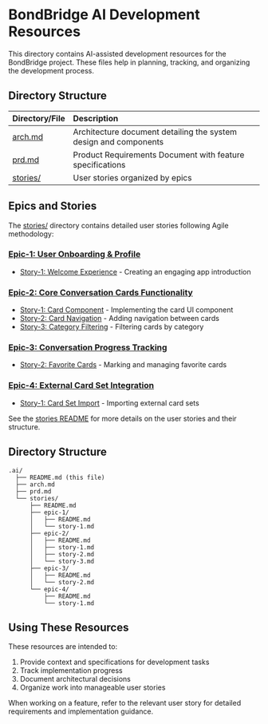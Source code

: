 # BondBridge AI Development Resources

This directory contains AI-assisted development resources for the BondBridge project. These files help in planning, tracking, and organizing the development process.

## Directory Structure

| Directory/File         | Description                                                      |
| :--------------------- | :--------------------------------------------------------------- |
| [arch.md](./arch.md)   | Architecture document detailing the system design and components |
| [prd.md](./prd.md)     | Product Requirements Document with feature specifications        |
| [stories/](./stories/) | User stories organized by epics                                  |

## Epics and Stories

The [stories/](./stories/) directory contains detailed user stories following Agile methodology:

### [Epic-1: User Onboarding & Profile](./stories/epic-1/)

- [Story-1: Welcome Experience](./stories/epic-1/story-1.md) - Creating an engaging app introduction

### [Epic-2: Core Conversation Cards Functionality](./stories/epic-2/)

- [Story-1: Card Component](./stories/epic-2/story-1.md) - Implementing the card UI component
- [Story-2: Card Navigation](./stories/epic-2/story-2.md) - Adding navigation between cards
- [Story-3: Category Filtering](./stories/epic-2/story-3.md) - Filtering cards by category

### [Epic-3: Conversation Progress Tracking](./stories/epic-3/)

- [Story-2: Favorite Cards](./stories/epic-3/story-2.md) - Marking and managing favorite cards

### [Epic-4: External Card Set Integration](./stories/epic-4/)

- [Story-1: Card Set Import](./stories/epic-4/story-1.md) - Importing external card sets

See the [stories README](./stories/README.md) for more details on the user stories and their structure.

## Directory Structure

```
.ai/
  ├── README.md (this file)
  ├── arch.md
  ├── prd.md
  └── stories/
      ├── README.md
      ├── epic-1/
      │   ├── README.md
      │   └── story-1.md
      ├── epic-2/
      │   ├── README.md
      │   ├── story-1.md
      │   ├── story-2.md
      │   └── story-3.md
      ├── epic-3/
      │   ├── README.md
      │   └── story-2.md
      └── epic-4/
          ├── README.md
          └── story-1.md
```

## Using These Resources

These resources are intended to:

1. Provide context and specifications for development tasks
2. Track implementation progress
3. Document architectural decisions
4. Organize work into manageable user stories

When working on a feature, refer to the relevant user story for detailed requirements and implementation guidance.
